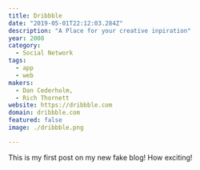 ```yaml
---
title: Dribbble
date: "2019-05-01T22:12:03.284Z"
description: "A Place for your creative inpiration"
year: 2008
category:
  - Social Network
tags:
  - app
  - web
makers:
  - Dan Cederholm,
  - Rich Thornett
website: https://dribbble.com
domain: dribbble.com
featured: false
image: ./dribbble.png

---
```

This is my first post on my new fake blog! How exciting!
